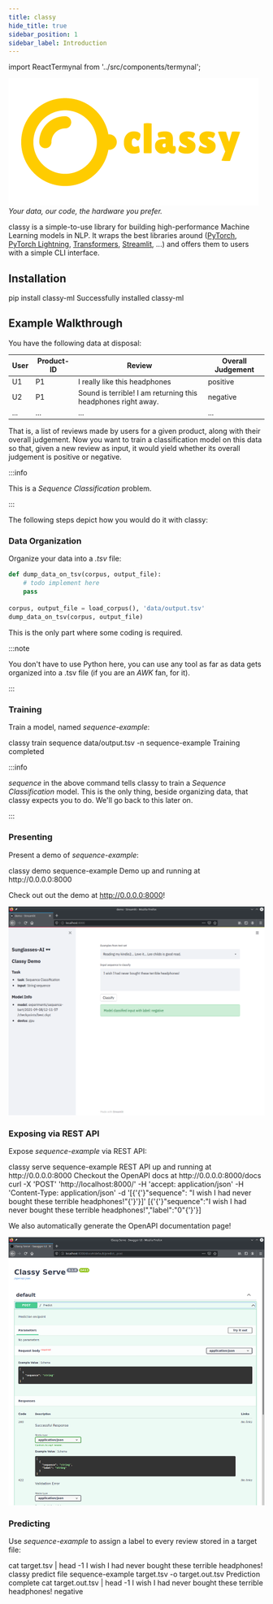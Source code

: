 ```yaml
---
title: classy
hide_title: true
sidebar_position: 1
sidebar_label: Introduction
---
```


import ReactTermynal from '../src/components/termynal';

<div style={{textAlign: "center"}}>
    <div>
        <img src="/img/classy_logotypo.png" alt="Classy Logo" />
    </div>
    <div style={{textAlign: "center"}}>
      <em>Your data, our code, the hardware you prefer.</em>
    </div>
</div>

<p />

classy is a simple-to-use library for building high-performance Machine Learning models in NLP.
It wraps the best libraries around ([PyTorch](https://pytorch.org/), [PyTorch Lightning](https://www.pytorchlightning.ai/), [Transformers](https://huggingface.co/transformers/), [Streamlit](https://streamlit.io/), ...) 
and offers them to users with a simple CLI interface.

## Installation

<ReactTermynal>
  <span data-ty="input">pip install classy-ml</span>
  <span data-ty="progress"></span>
  <span data-ty>Successfully installed classy-ml</span>
</ReactTermynal>

## Example Walkthrough

You have the following data at disposal:

| User | Product-ID | Review | Overall Judgement |
| ----------- | ----------- | ----------- | ----------- |
| U1 | P1 | I really like this headphones | positive | 
| U2 | P1 | Sound is terrible! I am returning this headphones right away. | negative |
| ... | ... | ... | ... |

That is, a list of reviews made by users for a given product, along with their overall judgement. Now you want to train
a classification model on this data so that, given a new review as input, it would yield whether its overall judgement is
positive or negative.

:::info

This is a *Sequence Classification* problem.

:::

The following steps depict how you would do it with classy:

### Data Organization

Organize your data into a *.tsv* file:

```python
def dump_data_on_tsv(corpus, output_file):
    # todo implement here
    pass

corpus, output_file = load_corpus(), 'data/output.tsv'
dump_data_on_tsv(corpus, output_file)
```

This is the only part where some coding is required. 

:::note 

You don't have to use Python here, you can use any tool as far as data gets organized into a .tsv file (if you are an *AWK* fan, for it).

:::

### Training

Train a model, named *sequence-example*:

<ReactTermynal>
  <span data-ty="input">classy train sequence data/output.tsv -n sequence-example</span>
  <span data-ty="progress"></span>
  <span data-ty>Training completed</span>
</ReactTermynal>

<p />

:::info

*sequence* in the above command tells classy to train a *Sequence Classification* model. This is the only thing, beside 
organizing data, that classy expects you to do. We'll go back to this later on.

:::

### Presenting

Present a demo of *sequence-example*:

<ReactTermynal>
  <span data-ty="input">classy demo sequence-example</span>
  <span data-ty data-ty-start-delay="2000">Demo up and running at http://0.0.0.0:8000</span>
</ReactTermynal>

<p />

Check out out the demo at http://0.0.0.0:8000!

![Classy Demo](/img/intro/demo.png)

### Exposing via REST API

Expose *sequence-example* via REST API:

<ReactTermynal>
  <span data-ty="input">classy serve sequence-example</span>
  <span data-ty data-ty-start-delay="2000">REST API up and running at http://0.0.0.0:8000</span>
  <span data-ty>Checkout the OpenAPI docs at http://0.0.0.0:8000/docs</span>
  <span data-ty="input">curl -X 'POST' 'http://localhost:8000/' -H 'accept: application/json' -H 'Content-Type: application/json' -d '[{'{'}"sequence": "I wish I had never bought these terrible headphones!"{'}'}]'</span>
  <span data-ty data-ty-start-delay="2000">[{'{'}"sequence":"I wish I had never bought these terrible headphones!","label":"0"{'}'}]</span>
</ReactTermynal>

<p />

We also automatically generate the OpenAPI documentation page!

![Classy Serve Docs](/img/intro/serve-docs.png)


### Predicting

Use *sequence-example* to assign a label to every review stored in a target file:

<ReactTermynal>
  <span data-ty="input">cat target.tsv | head -1</span>
  <span data-ty>I wish I had never bought these terrible headphones!</span>
  <span data-ty="input">classy predict file sequence-example target.tsv -o target.out.tsv</span>
  <span data-ty="progress"></span>
  <span data-ty>Prediction complete</span>
  <span data-ty="input">cat target.out.tsv | head -1</span>
  <span data-ty>I wish I had never bought these terrible headphones!    negative</span>
</ReactTermynal>

<p />

